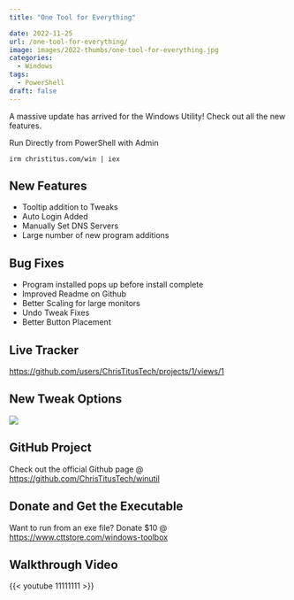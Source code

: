 ```yaml
---
title: "One Tool for Everything"

date: 2022-11-25
url: /one-tool-for-everything/
image: images/2022-thumbs/one-tool-for-everything.jpg
categories:
  - Windows
tags:
  - PowerShell
draft: false
---
```

A massive update has arrived for the Windows Utility! Check out all the new features. 
<!--more-->

Run Directly from PowerShell with Admin

```
irm christitus.com/win | iex
```

## New Features

- Tooltip addition to Tweaks
- Auto Login Added
- Manually Set DNS Servers
- Large number of new program additions

## Bug Fixes

- Program installed pops up before install complete
- Improved Readme on Github
- Better Scaling for large monitors
- Undo Tweak Fixes
- Better Button Placement


## Live Tracker

<https://github.com/users/ChrisTitusTech/projects/1/views/1>

## New Tweak Options

![](/images/2022/one-tool-for-everything/tweaks.png)

## GitHub Project

Check out the official Github page @ <https://github.com/ChrisTitusTech/winutil>

## Donate and Get the Executable

Want to run from an exe file? Donate $10 @ <https://www.cttstore.com/windows-toolbox>

## Walkthrough Video

{{< youtube 11111111 >}}
